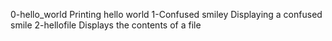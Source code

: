 0-hello_world Printing hello world
1-Confused smiley Displaying a confused smile
2-hellofile Displays the contents of a file 
